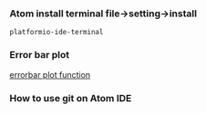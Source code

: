### Atom install terminal file->setting->install
```
platformio-ide-terminal
```
### Error bar plot
[errorbar plot function](https://matplotlib.org/api/_as_gen/matplotlib.pyplot.errorbar.html?highlight=errorbar#matplotlib.pyplot.errorbar)
### How to use git on Atom IDE
